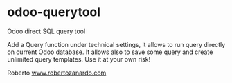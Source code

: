# odoo-querytool
Odoo direct SQL query tool

Add a Query function under technical settings, it allows to run query directly on current Odoo database.
It allows also to save some query and create unlimited query templates.
Use it at your own risk!

Roberto
www.robertozanardo.com

